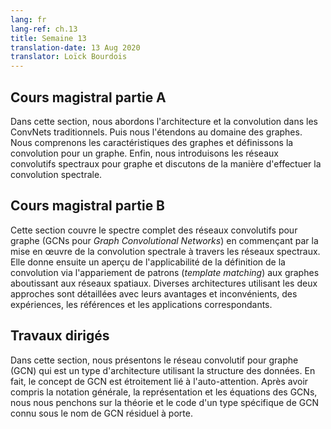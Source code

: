 ```yaml
---
lang: fr
lang-ref: ch.13
title: Semaine 13
translation-date: 13 Aug 2020
translator: Loïck Bourdois
---
```


<!--
## Lecture part A


In this section, we discuss the architecture and convolution of traditional convolutional neural networks. Then we extend to the graph domain. We understand the characteristics of graph and define the graph convolution. Finally, we introduce spectral graph convolutional neural networks and discuss how to perform spectral convolution.
-->


## Cours magistral partie A

Dans cette section, nous abordons l'architecture et la convolution dans les ConvNets traditionnels. Puis nous l'étendons au domaine des graphes. Nous comprenons les caractéristiques des graphes et définissons la convolution pour un graphe. Enfin, nous introduisons les réseaux convolutifs spectraux pour graphe et discutons de la manière d'effectuer la convolution spectrale.

<!--
## Lecture part B

This section covers the complete spectrum of Graph Convolutional Networks (GCNs), starting with the implementation of Spectral Convolution through Spectral Networks. It then provides insights on applicability of the other convolutional definition of Template Matching to graphs, leading to Spatial networks. Various architectures employing the two approaches are detailed out with their corresponding pros & cons, experiments, benchmarks and applications.
-->

## Cours magistral partie B

Cette section couvre le spectre complet des réseaux convolutifs pour graphe (GCNs pour *Graph Convolutional Networks*) en commençant par la mise en œuvre de la convolution spectrale à travers les réseaux spectraux. Elle donne ensuite un aperçu de l'applicabilité de la définition de la convolution via l'appariement de patrons (*template matching*) aux graphes aboutissant aux réseaux spatiaux. Diverses architectures utilisant les deux approches sont détaillées avec leurs avantages et inconvénients, des expériences, les références et les applications correspondants.

<!--
## Practicum


In this section, we introduce Graph Convolutional Network (GCN) which is one type of architecture that utilizes the structure of data.  Actually, the concept of GCNs is closely related to self-attention. After understanding the general notation, representation and equations of GCN, we delve into the theory and code of a specific type of GCN known as Residual Gated GCN.
-->

## Travaux dirigés

Dans cette section, nous présentons le réseau convolutif pour graphe (GCN) qui est un type d'architecture utilisant la structure des données. 
En fait, le concept de GCN est étroitement lié à l'auto-attention. Après avoir compris la notation générale, la représentation et les équations des GCNs, nous nous penchons sur la théorie et le code d'un type spécifique de GCN connu sous le nom de GCN résiduel à porte.
